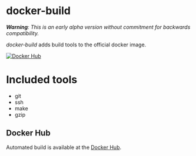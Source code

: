 # docker-build
*__Warning__: This is an early alpha version without commitment for backwards compatibility.*

_docker-build_ adds build tools to the official docker image.

[![Docker Hub](https://img.shields.io/docker/pulls/wikiwi/docker-build.svg)](https://hub.docker.com/r/wikiwi/docker-build)

# Included tools
- git
- ssh
- make
- gzip

## Docker Hub
Automated build is available at the [Docker Hub](https://hub.docker.com/r/wikiwi/docker-build).

